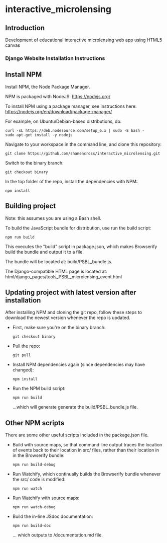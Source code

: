 # interactive_microlensing

## Introduction

Development of educational interactive microlensing web app using HTML5 canvas

### Django Website Installation Instructions

## Install NPM

Install NPM, the Node Package Manager.

NPM is packaged with NodeJS: https://nodejs.org/

To install NPM using a package manager, see instructions here: https://nodejs.org/en/download/package-manager/

For example, on Ubuntu/Debian-based distributions, do:
```
curl -sL https://deb.nodesource.com/setup_6.x | sudo -E bash -
sudo apt-get install -y nodejs
```

Navigate to your workspace in the command line, and clone this repository:
```
git clone https://github.com/shanencross/interactive_microlensing.git
```

Switch to the binary branch:
```
git checkout binary
```

In the top folder of the repo, install the dependencies with NPM:
```
npm install
```

## Building project

Note: this assumes you are using a Bash shell.

To build the JavaScript bundle for distribution, use run the build script:
```
npm run build
```
This executes the "build" script in package.json, which makes Browserify build
the bundle and output it to a file.

The bundle will be located at:
build/PSBL_bundle.js.

The Django-compatible HTML page is located at:
html/django_pages/tools_PSBL_microlensing_event.html

## Updating project with latest version after installation

After installing NPM and cloning the git repo, follow these steps to download
the newest version whenever the repo is updated.

* First, make sure you're on the binary branch:
  ```
  git checkout binary
  ```

* Pull the repo:
  ```
  git pull
  ```

* Install NPM dependencies again (since dependencies may have changed):
  ```
  npm install
  ```

* Run the NPM build script:
  ```
  npm run build
  ```
  ...which will generate generate the build/PSBL_bundle.js file.

## Other NPM scripts

There are some other useful scripts included in the package.json file.

* Build with source maps, so that command line output traces the location of
  events back to their location in src/ files, rather than their location in
  in the Browserify bundle:
  ```
  npm run build-debug
  ```

* Run Watchify, which continually builds the Browserify bundle whenever the
  src/ code is modified:
  ```
  npm run watch
  ```
* Run Watchify with source maps:
  ```
  npm run watch-debug
  ```
* Build the in-line JSdoc documentation:
  ```
  npm run build-doc
  ```
  ... which outputs to /documentation.md file.
